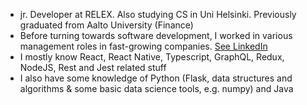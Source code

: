 
- jr. Developer at RELEX. Also studying CS in Uni Helsinki. Previously graduated from Aalto University (Finance)
- Before turning towards software development, I worked in various management roles in fast-growing companies. [See LinkedIn](https://www.linkedin.com/in/alpopanula/)
- I mostly know React, React Native, Typescript, GraphQL, Redux, NodeJS, Rest and Jest related stuff
- I also have some knowledge of Python (Flask, data structures and algorithms & some basic data science tools, e.g. numpy) and Java
